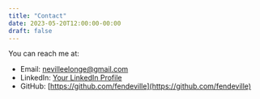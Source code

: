 ```yaml
---
title: "Contact"
date: 2023-05-20T12:00:00-00:00
draft: false
---
```


You can reach me at:

- Email: nevilleelonge@gmail.com
- LinkedIn: [Your LinkedIn Profile](https://linkedin.com/in/yourusername)
- GitHub: [https://github.com/fendeville](https://github.com/fendeville)
